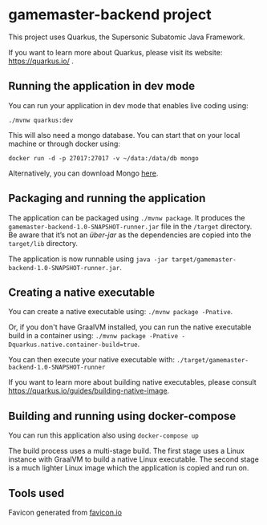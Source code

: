 # gamemaster-backend project

This project uses Quarkus, the Supersonic Subatomic Java Framework.

If you want to learn more about Quarkus, please visit its website: https://quarkus.io/ .

## Running the application in dev mode

You can run your application in dev mode that enables live coding using:
```
./mvnw quarkus:dev
```

This will also need a mongo database. You can start that on your local machine or through docker using:
```
docker run -d -p 27017:27017 -v ~/data:/data/db mongo
```
Alternatively, you can download Mongo [here](https://www.mongodb.com/download-center/community).

## Packaging and running the application

The application can be packaged using `./mvnw package`.
It produces the `gamemaster-backend-1.0-SNAPSHOT-runner.jar` file in the `/target` directory.
Be aware that it’s not an _über-jar_ as the dependencies are copied into the `target/lib` directory.

The application is now runnable using `java -jar target/gamemaster-backend-1.0-SNAPSHOT-runner.jar`.

## Creating a native executable

You can create a native executable using: `./mvnw package -Pnative`.

Or, if you don't have GraalVM installed, you can run the native executable build in a container using: `./mvnw package -Pnative -Dquarkus.native.container-build=true`.

You can then execute your native executable with: `./target/gamemaster-backend-1.0-SNAPSHOT-runner`

If you want to learn more about building native executables, please consult https://quarkus.io/guides/building-native-image.

## Building and running using docker-compose

You can run this application also using `docker-compose up`

The build process uses a multi-stage build. The first stage uses a Linux instance with GraalVM to build a native Linux executable. The second stage is a much lighter Linux image which the application is copied and run on.

## Tools used
Favicon generated from [favicon.io](https://favicon.io/)